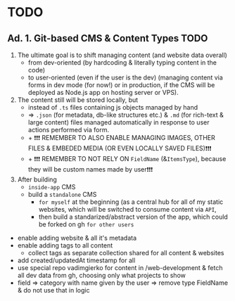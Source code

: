 # TODO

## Ad. 1. Git-based CMS & Content Types TODO

1. The ultimate goal is to shift managing content (and website data overall)
   - from dev-oriented (by hardcoding & literally typing content in the code)
   - to user-oriented (even if the user is the dev) (managing content via forms in dev mode (for now!) or in production, if the CMS will be deployed as Node.js app on hosting server or VPS).
2. The content still will be stored locally, but
   - instead of `.ts` files containing js objects managed by hand
   - => `.json` (for metadata, db-like structures etc.) & `.md` (for rich-text & large content) files managed automatically in response to user actions performed via form.
   - \+ ❗❗❗ REMEMBER TO ALSO ENABLE MANAGING IMAGES, OTHER FILES & EMBEDED MEDIA (OR EVEN LOCALLY SAVED FILES)❗❗❗
   - \+ ❗❗❗ REMEMBER TO NOT RELY ON `FieldName` (&`ItemsType`), because they will be custom names made by user❗❗❗
3. After building
   - `inside-app` CMS
   - build a `standalone` CMS
     - `for myself` at the beginning (as a central hub for all of my static websites, which will be switched to consume content via `API`,
     - then build a standarized/abstract version of the app, which could be forked on gh `for other users`

- enable adding website & all it's metadata
- enable adding tags to all content
  - collect tags as separate collection shared for all content & websites
- add created/updatedAt timestamp for all
- use special repo vadimgierko for content in /web-development & fetch all dev data from gh, choosing only what projects to show
- field => category with name given by the user => remove type FieldName & do not use that in logic